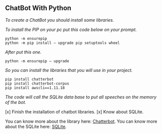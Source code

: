 ## ChatBot With Python

*To create a ChatBot you should install some libraries.*

*To install the PIP on your pc put this code below on your prompt.*
```
python -m ensurepip
python -m pip install — upgrade pip setuptools wheel
```
*After put this one.*
```
python -m ensurepip — upgrade
```

*So you can install the libraries that you will use in your project.*
```
pip install chatterbot
pip install chatterbot-corpus
pip install awscli==1.11.18
```

*The code will call the SQLite data base to put all speeches on the memory of the bot.*

[x] Finish the installation of chatbot libraries.
[x] Know about SQLite.

You can know more about the library here: [Chatterbot](https://chatterbot.readthedocs.io/en/stable/).
You can know more about the SQLite here: [SQLite](https://www.sqlite.org/index.html).
